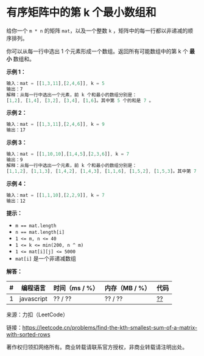 # 有序矩阵中的第 k 个最小数组和

给你一个 `m * n` 的矩阵 `mat`，以及一个整数 `k` ，矩阵中的每一行都以非递减的顺序排列。

你可以从每一行中选出 1 个元素形成一个数组。返回所有可能数组中的第 k 个 **最小** 数组和。

**示例 1：**

``` javascript
输入：mat = [[1,3,11],[2,4,6]], k = 5
输出：7
解释：从每一行中选出一个元素，前 k 个和最小的数组分别是：
[1,2], [1,4], [3,2], [3,4], [1,6]。其中第 5 个的和是 7 。
```

**示例 2：**

``` javascript
输入：mat = [[1,3,11],[2,4,6]], k = 9
输出：17
```

**示例 3：**

``` javascript
输入：mat = [[1,10,10],[1,4,5],[2,3,6]], k = 7
输出：9
解释：从每一行中选出一个元素，前 k 个和最小的数组分别是：
[1,1,2], [1,1,3], [1,4,2], [1,4,3], [1,1,6], [1,5,2], [1,5,3]。其中第 7 个的和是 9 。
```

**示例 4：**

``` javascript
输入：mat = [[1,1,10],[2,2,9]], k = 7
输出：12
```

**提示：**

- `m == mat.length`
- `n == mat.length[i]`
- `1 <= m, n <= 40`
- `1 <= k <= min(200, n ^ m)`
- `1 <= mat[i][j] <= 5000`
- `mat[i]` 是一个非递减数组

**解答：**

**#**|**编程语言**|**时间（ms / %）**|**内存（MB / %）**|**代码**
--|--|--|--|--
1|javascript|?? / ??|?? / ??|[??](./javascript/ac_v1.js)

来源：力扣（LeetCode）

链接：https://leetcode.cn/problems/find-the-kth-smallest-sum-of-a-matrix-with-sorted-rows

著作权归领扣网络所有。商业转载请联系官方授权，非商业转载请注明出处。
